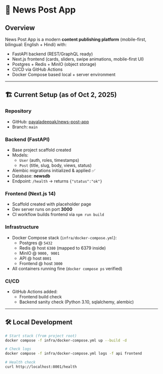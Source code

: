 # 📰 News Post App

## Overview
News Post App is a modern **content publishing platform** (mobile-first, bilingual: English + Hindi) with:
- FastAPI backend (REST/GraphQL ready)
- Next.js frontend (cards, sliders, swipe animations, mobile-first UI)
- Postgres + Redis + MinIO (object storage)
- CI/CD via GitHub Actions
- Docker Compose based local + server environment

---

## 🏗️ Current Setup (as of Oct 2, 2025)

### Repository
- GitHub: [payaladeepak/news-post-app](https://github.com/payaladeepak/news-post-app)
- Branch: `main`

### Backend (FastAPI)
- Base project scaffold created
- Models:
  - `User` (auth, roles, timestamps)
  - `Post` (title, slug, body, views, status)
- Alembic migrations initialized & applied ✅
- Database: **newsdb**
- Endpoint: `/health` → returns `{"status":"ok"}`

### Frontend (Next.js 14)
- Scaffold created with placeholder page
- Dev server runs on port **3000**
- CI workflow builds frontend via `npm run build`

### Infrastructure
- Docker Compose stack (`infra/docker-compose.yml`):
  - Postgres @ `5432`
  - Redis @ host `6380` (mapped to 6379 inside)
  - MinIO @ `9000, 9001`
  - API @ host `8001`
  - Frontend @ host `3000`
- All containers running fine (`docker compose ps` verified)

### CI/CD
- GitHub Actions added:  
  - Frontend build check  
  - Backend sanity check (Python 3.10, sqlalchemy, alembic)

---

## 🛠️ Local Development

```bash
# Start stack (from project root)
docker compose -f infra/docker-compose.yml up --build -d

# Check logs
docker compose -f infra/docker-compose.yml logs -f api frontend

# Health check
curl http://localhost:8001/health

